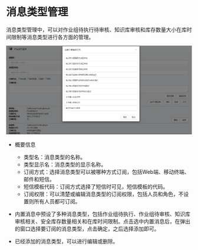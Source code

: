 # 消息类型管理

消息类型管理中，可以对作业组待执行待审核、知识库审核和库存数量大小在库时间限制等消息类型进行各方面的管理。

![web](./images/xiaoxileixingguanli.png)

* 概要信息
  * 类型名：消息类型的名称。
  * 类型显示名：消息类型的显示名称。
  * 订阅方式：选择消息类型可以被哪种方式订阅，包括Web端、移动终端、邮件和短信。
  * 短信模板代码：订阅方式选择了短信时可见，短信模板的代码。
  * 订阅权限：可以清楚或编辑消息类型的订阅权限，包括人员和角色，不设置则所有人员都可订阅。

* 内置消息中预设了多种消息类型，包括作业组待执行、作业组待审核、知识库审核相关、安全库存数量相关和在库时间限制。点击选中内置消息后，在弹出的窗口选择要订阅的消息类型，点击确定，之后选择添加即可。

* 已经添加的消息类型，可以进行编辑或删除。